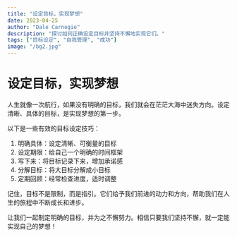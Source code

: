 ```yaml
---
title: "设定目标，实现梦想"
date: 2023-04-25
author: "Dale Carnegie"
description: "探讨如何正确设定目标并坚持不懈地实现它们。"
tags: ["目标设定", "自我管理", "成功"]
image: "/bg2.jpg"
---
```


# 设定目标，实现梦想

人生就像一次航行，如果没有明确的目标，我们就会在茫茫大海中迷失方向。设定清晰、具体的目标，是实现梦想的第一步。

以下是一些有效的目标设定技巧：

1. 明确具体：设定清晰、可衡量的目标
2. 设定期限：给自己一个明确的时间框架
3. 写下来：将目标记录下来，增加承诺感
4. 分解目标：将大目标分解成小目标
5. 定期回顾：经常检查进度，适时调整

记住，目标不是限制，而是指引。它们给予我们前进的动力和方向，帮助我们在人生的旅程中不断成长和进步。

让我们一起制定明确的目标，并为之不懈努力。相信只要我们坚持不懈，就一定能实现自己的梦想！

